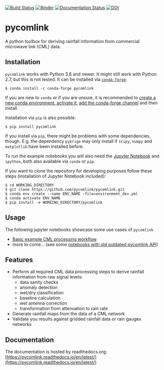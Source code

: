 [![Build Status](https://travis-ci.org/pycomlink/pycomlink.svg?branch=master)](https://travis-ci.org/pycomlink/pycomlink)
[![Binder](https://mybinder.org/badge_logo.svg)](https://mybinder.org/v2/gh/pycomlink/pycomlink/master)
[![Documentation Status](https://readthedocs.org/projects/pycomlink/badge/?version=latest)](https://pycomlink.readthedocs.io/en/latest/)
[![DOI](https://zenodo.org/badge/DOI/10.5281/zenodo.4810169.svg)](https://doi.org/10.5281/zenodo.4810169)


pycomlink
=========

A python toolbox for deriving rainfall information from commercial microwave link (CML) data.

Installation
------------

`pycomlink` works with Python 3.6 and newer. It might still work with Python 2.7, but this is not tested. It can be installed via [`conda-forge`](https://conda-forge.org/):

    $ conda install -c conda-forge pycomlink

If you are new to `conda` or if you are unsure, it is recommended to [create a new conda environment, activate it](https://docs.conda.io/projects/conda/en/latest/user-guide/tasks/manage-environments.html#creating-an-environment-with-commands), [add the conda-forge channel](https://conda-forge.org/) and then install.

Installation via `pip` is also possible:

    $ pip install pycomlink

If you install via `pip`, there might be problems with some dependencies, though. E.g. the dependency `pykrige` may only install if `scipy`, `numpy` and `matplotlib` have been installed before.

To run the example notebooks you will also need the [Jupyter Notebook](https://jupyter.org/)
and `ipython`, both also available via `conda` or `pip`.

If you want to clone the repository for developing purposes follow these steps (installation of Jupyter Notebook included):

    $ cd WORKING_DIRECTORY
    $ git clone https://github.com/pycomlink/pycomlink.git
    $ conda env create --name ENV_NAME -file=environment_dev.yml
    $ conda activate ENV_NAME
    $ pip install -e WORKING_DIRECTORY/pycomlink

Usage
-----

The following jupyter notebooks showcase some use cases of `pycomlink`

 * [Basic example CML processing workflow](http://nbviewer.jupyter.org/github/pycomlink/pycomlink/blob/master/notebooks/Basic%20CML%20processing%20workflow.ipynb)
 * more to come... (see some [notebooks with old outdated pycomlink API](https://github.com/pycomlink/pycomlink/tree/master/notebooks/outdated_notebooks))

Features
--------

 * Perform all required CML data processing steps to derive rainfall information from raw signal levels:
    * data sanity checks
    * anomaly detection
    * wet/dry classification
    * baseline calculation
    * wet antenna correction
    * transformation from attenuation to rain rate
 * Generate rainfall maps from the data of a CML network
 * Validate you results against gridded rainfall data or rain gauges networks
 
 Documentation
--------
The documentation is hosted by readthedocs.org: [https://pycomlink.readthedocs.io/en/latest/](https://pycomlink.readthedocs.io/en/latest/)
